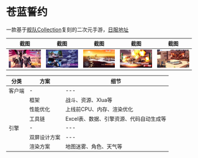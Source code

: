 # 苍蓝誓约
一款基于<a href="https://zh.moegirl.org.cn/舰队Collection">舰队Collection</a>复刻的二次元手游，<a href="https://apps.apple.com/jp/app/id1484471032">日服地址</a>

| 截图 | 截图 | 截图 | 截图 | 截图 |
| --- | - | --- | --- | - |
| ![](images/iPhone_0.jpg) | ![](images/iPhone_1.jpg) | ![](images/iPhone_2.jpg) | ![](images/iPhone_3.jpg) | ![](images/iPhone_4.jpg)

| 分类 | 方案 | 细节 |
| --- | - | --- |
| 客户端 | - | --- |
|  | 框架 | 战斗、资源、Xlua等 |
|  | 性能优化 | 上线前CPU、内存、渲染优化 |
|  | 工具链 | Excel表、数据、引擎资源、代码自动生成等 |
| 引擎 | - | --- |
|  | 双屏设计方案 | --- |
|  | 渲染方案 | 地图迷雾、角色、天气等 |
